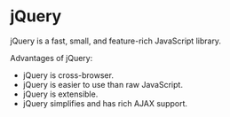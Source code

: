 # jQuery

jQuery is a fast, small, and feature-rich JavaScript library.

Advantages of jQuery:

- jQuery is cross-browser.
- jQuery is easier to use than raw JavaScript.
- jQuery is extensible.
- jQuery simplifies and has rich AJAX support.
